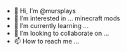 - 👋 Hi, I’m @mursplays
- 👀 I’m interested in ... minecraft mods
- 🌱 I’m currently learning ...
- 💞️ I’m looking to collaborate on ...
- 📫 How to reach me ...

<!---
mursplays/mursplays is a ✨ special ✨ repository because its `README.md` (this file) appears on your GitHub profile.
You can click the Preview link to take a look at your changes.
--->

